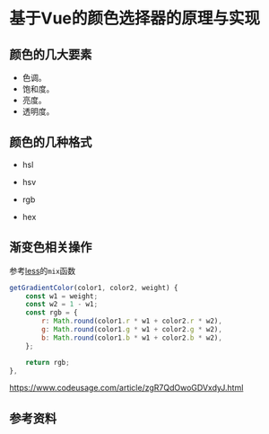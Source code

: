 # 基于Vue的颜色选择器的原理与实现

## 颜色的几大要素

- 色调。
- 饱和度。
- 亮度。
- 透明度。

## 颜色的几种格式
- hsl

  

- hsv

- rgb

- hex

## 渐变色相关操作

参考[less](https://github.com/less/less.js)的`mix`函数

```javascript
getGradientColor(color1, color2, weight) {
    const w1 = weight;
    const w2 = 1 - w1;
    const rgb = {
        r: Math.round(color1.r * w1 + color2.r * w2),
        g: Math.round(color1.g * w1 + color2.g * w2),
        b: Math.round(color1.b * w1 + color2.b * w2),
    };

    return rgb;
},
```

https://www.codeusage.com/article/zgR7QdOwoGDVxdyJ.html

## 参考资料
[1]: https://blog.csdn.net/mate_ge/article/details/87563567  "Vue自定义组件：颜色选择器及其实现原理"

[2]: https://github.com/ElemeFE/element "Element UI组件源码"
[3]: https://blog.csdn.net/qq_41260655/article/details/116032318

[4]: https://www.zhihu.com/question/22077462
[5]: https://juejin.cn/post/6844903908339351560
[6]: https://gka.github.io/chroma.js/#color-rgba
[7]: https://www.npmjs.com/package/vue-color-gradient-picker#examples

